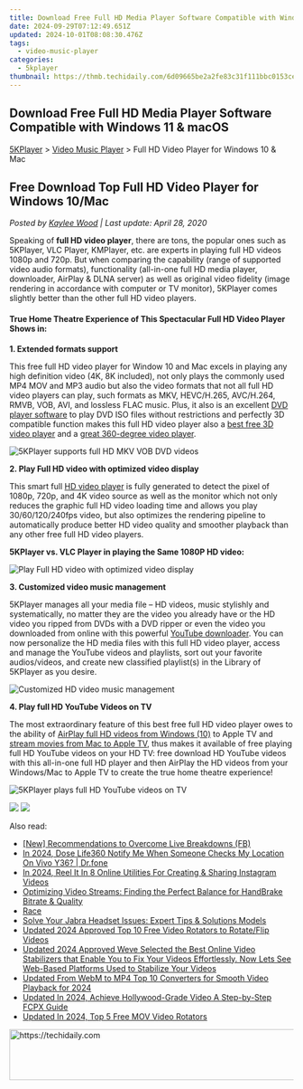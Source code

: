 ```yaml
---
title: Download Free Full HD Media Player Software Compatible with Windows 11 & macOS
date: 2024-09-29T07:12:49.651Z
updated: 2024-10-01T08:08:30.476Z
tags:
  - video-music-player
categories:
  - 5kplayer
thumbnail: https://thmb.techidaily.com/6d09665be2a2fe83c31f111bbc0153ce5984e036a76c36457898ede132e8d028.jpg
---
```


## Download Free Full HD Media Player Software Compatible with Windows 11 & macOS

[5KPlayer](https://tools.techidaily.com/5kplayer/products/) \> [Video Music Player](https://tools.techidaily.com/5kplayer/video-music-player/) \> Full HD Video Player for Windows 10 & Mac

## Free Download Top Full HD Video Player for Windows 10/Mac

 _Posted by [Kaylee Wood](https://www.quora.com/profile/Amanda-Hu-21) | Last update: April 28, 2020_

Speaking of **full HD video player**, there are tons, the popular ones such as 5KPlayer, VLC Player, KMPlayer, etc. are experts in playing full HD videos 1080p and 720p. But when comparing the capability (range of supported video audio formats), functionality (all-in-one full HD media player, downloader, AirPlay & DLNA server) as well as original video fidelity (image rendering in accordance with computer or TV monitor), 5KPlayer comes slightly better than the other full HD video players. 

#### **True Home Theatre Experience of This Spectacular Full HD Video Player Shows in:**

**1\. Extended formats support** 

This free full HD video player for Window 10 and Mac excels in playing any high definition video (4K, 8K included), not only plays the commonly used MP4 MOV and MP3 audio but also the video formats that not all full HD video players can play, such formats as MKV, HEVC/H.265, AVC/H.264, RMVB, VOB, AVI, and lossless FLAC music. Plus, it also is an excellent [DVD player software](https://tools.techidaily.com/5kplayer/video-music-player/) to play DVD ISO files without restrictions and perfectly 3D compatible function makes this full HD video player also a [best free 3D video player](https://tools.techidaily.com/5kplayer/video-music-player/) and a [great 360-degree video player](https://tools.techidaily.com/5kplayer/video-music-player/). 

![5KPlayer supports full HD MKV VOB DVD videos](https://www.5kplayer.com/video-music-player/img/extended-formats-support.jpg) 

**2\. Play Full HD video with optimized video display** 

This smart full [HD video player](https://tools.techidaily.com/5kplayer/video-music-player/) is fully generated to detect the pixel of 1080p, 720p, and 4K video source as well as the monitor which not only reduces the graphic full HD video loading time and allows you play 30/60/120/240fps video, but also optimizes the rendering pipeline to automatically produce better HD video quality and smoother playback than any other free full HD video players. 

**5KPlayer vs. VLC Player in playing the Same 1080P HD video:**

![Play Full HD video with optimized video display](https://www.5kplayer.com/video-music-player/img/5k-vs-vlc.jpg) 

**3\. Customized video music management**

5KPlayer manages all your media file – HD videos, music stylishly and systematically, no matter they are the video you already have or the HD video you ripped from DVDs with a DVD ripper or even the video you downloaded from online with this powerful [YouTube downloader](https://tools.techidaily.com/5kplayer/youtube-download/). You can now personalize the HD media files with this full HD video player, access and manage the YouTube videos and playlists, sort out your favorite audios/videos, and create new classified playlist(s) in the Library of 5KPlayer as you desire. 

![Customized HD video music management](https://www.5kplayer.com/video-music-player/img/5kp-library.jpg) 

**4\. Play full HD YouTube Videos on TV**

The most extraordinary feature of this best free full HD video player owes to the ability of [AirPlay full HD videos from Windows (10)](https://tools.techidaily.com/5kplayer/airplay/) to Apple TV and [stream movies from Mac to Apple TV](https://tools.techidaily.com/5kplayer/airplay/), thus makes it available of free playing full HD YouTube videos on your HD TV: free download HD YouTube videos with this all-in-one full HD player and then AirPlay the HD videos from your Windows/Mac to Apple TV to create the true home theatre experience! 

![5KPlayer plays full HD YouTube videos on TV](https://www.5kplayer.com/video-music-player/img/play-youtube-on-tv.png) 

[![](https://www.5kplayer.com/video-music-player/../button/freedownwhitewin.png)](https://tools.techidaily.com/5kplayer/products/) [![](https://www.5kplayer.com/video-music-player/../button/freedownbackmac.png)](https://tools.techidaily.com/5kplayer/products/)

<ins class="adsbygoogle"
     style="display:block"
     data-ad-format="autorelaxed"
     data-ad-client="ca-pub-7571918770474297"
     data-ad-slot="1223367746"></ins>

<ins class="adsbygoogle"
     style="display:block"
     data-ad-client="ca-pub-7571918770474297"
     data-ad-slot="8358498916"
     data-ad-format="auto"
     data-full-width-responsive="true"></ins>

<span class="atpl-alsoreadstyle">Also read:</span>
<div><ul>
<li><a href="https://facebook-video-recording.techidaily.com/new-recommendations-to-overcome-live-breakdowns-fb/"><u>[New] Recommendations to Overcome Live Breakdowns (FB)</u></a></li>
<li><a href="https://review-topics.techidaily.com/in-2024-dose-life360-notify-me-when-someone-checks-my-location-on-vivo-y36-drfone-by-drfone-virtual-android/"><u>In 2024, Dose Life360 Notify Me When Someone Checks My Location On Vivo Y36? | Dr.fone</u></a></li>
<li><a href="https://instagram-clips.techidaily.com/in-2024-reel-it-in-8-online-utilities-for-creating-and-sharing-instagram-videos/"><u>In 2024, Reel It In 8 Online Utilities For Creating & Sharing Instagram Videos</u></a></li>
<li><a href="https://blog-min.techidaily.com/optimizing-video-streams-finding-the-perfect-balance-for-handbrake-bitrate-and-quality/"><u>Optimizing Video Streams: Finding the Perfect Balance for HandBrake Bitrate & Quality</u></a></li>
<li><a href="https://win-howtos.techidaily.com/race/"><u>Race</u></a></li>
<li><a href="https://sound-issues.techidaily.com/solve-your-jabra-headset-issues-expert-tips-and-solutions-models/"><u>Solve Your Jabra Headset Issues: Expert Tips & Solutions Models</u></a></li>
<li><a href="https://video-creation-software.techidaily.com/updated-2024-approved-top-10-free-video-rotators-to-rotateflip-videos/"><u>Updated 2024 Approved Top 10 Free Video Rotators to Rotate/Flip Videos</u></a></li>
<li><a href="https://video-creation-software.techidaily.com/updated-2024-approved-weve-selected-the-best-online-video-stabilizers-that-enable-you-to-fix-your-videos-effortlessly-now-lets-see-web-based-platforms-used-/"><u>Updated 2024 Approved Weve Selected the Best Online Video Stabilizers that Enable You to Fix Your Videos Effortlessly. Now Lets See Web-Based Platforms Used to Stabilize Your Videos</u></a></li>
<li><a href="https://video-creation-software.techidaily.com/updated-from-webm-to-mp4-top-10-converters-for-smooth-video-playback-for-2024/"><u>Updated From WebM to MP4 Top 10 Converters for Smooth Video Playback for 2024</u></a></li>
<li><a href="https://video-creation-software.techidaily.com/updated-in-2024-achieve-hollywood-grade-video-a-step-by-step-fcpx-guide/"><u>Updated In 2024, Achieve Hollywood-Grade Video A Step-by-Step FCPX Guide</u></a></li>
<li><a href="https://video-creation-software.techidaily.com/updated-in-2024-top-5-free-mov-video-rotators/"><u>Updated In 2024, Top 5 Free MOV Video Rotators</u></a></li>
</ul></div>

<!-- affiliate ads begin -->
<a href="https://bluettius.sjv.io/c/5597632/2139123/17108" target="_top" id="2139123">
  <img src="//a.impactradius-go.com/display-ad/17108-2139123" border="0" alt="https://techidaily.com" width="728" height="90"/>
</a>
<img height="0" width="0" src="https://bluettius.sjv.io/i/5597632/2139123/17108" style="position:absolute;visibility:hidden;" border="0" />
<!-- affiliate ads end -->

